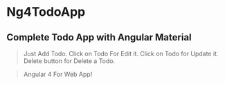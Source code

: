 # Ng4TodoApp

## Complete Todo App with Angular Material

> Just Add Todo.
> Click on Todo For Edit it.
> Click on Todo for Update it.
> Delete button for Delete a Todo.


> Angular 4 For Web App!

